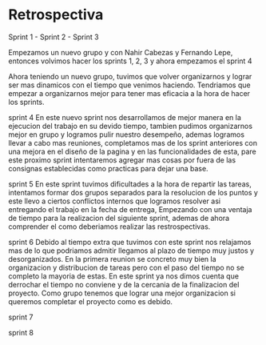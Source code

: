  # Retrospectiva 
Sprint 1 - Sprint 2 - Sprint 3  

Empezamos un nuevo grupo y con Nahir Cabezas y Fernando Lepe, entonces volvimos hacer los sprints 1, 2, 3 y ahora  empezamos el sprint 4

Ahora teniendo un nuevo grupo, tuvimos que volver organizarnos y lograr ser mas dinamicos con el tiempo  que venimos haciendo.
Tendriamos  que empezar a organizarnos mejor para tener mas eficacia a la hora de hacer los sprints.

sprint 4 
En este nuevo sprint nos desarrollamos de mejor manera en la ejecucion del trabajo en su devido tiempo, tambien pudimos organizarnos mejor en grupo
y logramos pulir nuestro desempeño, ademas logramos llevar a cabo mas reuniones, completamos mas de los sprint anteriores
con una mejora en el diseño de la pagina y en las funcionalidades de esta, pare este proximo sprint intentaremos agregar mas cosas por fuera de las consignas 
establecidas como practicas para dejar una base.

sprint 5
En este sprint tuvimos dificultades a la hora de repartir las tareas, intentamos formar dos grupos separados para la resolucion de los puntos y este llevo a ciertos conflictos internos que logramos resolver asi entregando el trabajo en la fecha de entrega, Empezando con una ventaja de tiempo para la realizacion del siguiente sprint, ademas de ahora comprender el como deberiamos realizar las restrospectivas.

sprint 6
Debido al tiempo extra que tuvimos con este sprint nos relajamos mas de lo que podriamos admitir llegamos al plazo de tiempo muy justos y desorganizados. En la primera reunion se concreto muy bien la organizacion y distribucion de tareas pero con el paso del tiempo no se completo la mayoria de estas. 
En este sprint ya nos dimos cuenta que derrochar el tiempo no conviene y  de la cercania de la finalizacion del proyecto. Como grupo tenemos que lograr una mejor organizacion si queremos completar el proyecto como es debido.

sprint 7

sprint 8

